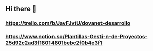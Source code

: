## Hi there 👋

### https://trello.com/b/JavFJvtU/dovanet-desarrollo
### https://www.notion.so/Plantillas-Gesti-n-de-Proyectos-25d92c2ad3f18014801bebc2f0b4e3f1
